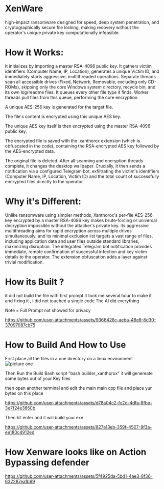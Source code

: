 # XenWare

high-impact ransomware designed for speed, deep system penetration, and cryptographically secure file locking, making recovery without the operator's unique private key computationally infeasible.

# How it Works:

It initializes by importing a master RSA-4096 public key. It gathers victim identifiers (Computer Name, IP, Location), generates a unique Victim ID, and immediately starts aggressive, multithreaded operations. Separate threads scan all accessible drives (Fixed, Network, Removable, excluding only CD-ROMs), skipping only the core Windows system directory, recycle bin, and its own log/readme files. It queues every other file type it finds. Worker threads pull files from this queue, performing the core encryption:

A unique AES-256 key is generated for the target file.

The file's content is encrypted using this unique AES key.

The unique AES key itself is then encrypted using the master RSA-4096 public key.

The encrypted file is saved with the .xanthorox extension (which is obfuscated in the code), containing the RSA-encrypted AES key followed by the AES-encrypted data.

The original file is deleted.
After all scanning and encryption threads complete, it changes the desktop wallpaper. Crucially, it then sends a notification via a configured Telegram bot, exfiltrating the victim's identifiers (Computer Name, IP, Location, Victim ID) and the total count of successfully encrypted files directly to the operator.


# Why it's Different:

Unlike ransomware using simpler methods, Xanthorox's per-file AES-256 key encrypted by a master RSA-4096 key makes brute-forcing or universal decryption impossible without the attacker's private key. Its aggressive multithreading aims for rapid encryption across multiple drives simultaneously, and its minimal exclusion list targets a vast range of files, including application data and user files outside standard libraries, maximizing disruption. The integrated Telegram bot notification provides immediate, remote confirmation of successful infection and key victim details to the operator. The extension obfuscation adds a layer against trivial modification.

# How its Built ?
it did not build the file with first prompt it took me several hour to make it and fixing it , i did not touched a single code The AI did everything 

Note = Full Prompt not showed for privacy 

https://github.com/user-attachments/assets/9366428c-aeba-48e8-8d30-37097087cb75

# How to Build And How to Use 

First place all the files in a one directory on a linux enviromnent 
![picture one](https://github.com/user-attachments/assets/6e0a1609-d53a-4912-8eb3-cffa6324a900)

Then Run the Build Bash script "bash builder_xanthorox" it will genereate some bytes out of your Key files 

then open another terminal and edit the main main cpp file and place yur bytes on this place

https://github.com/user-attachments/assets/d78a04c2-fc2d-4dfa-8fbe-3e7f24e3650b

Then hit enter and it will build your exe

https://github.com/user-attachments/assets/827a13eb-359f-4507-9f3a-ee180c4912ed

# How Xenware looks like on Action Bypassing defender

https://github.com/user-attachments/assets/5f4925da-5bd1-4ae3-8f36-632287ea1b69





